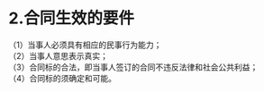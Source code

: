 # 2.合同生效的要件

（1）当事人必须具有相应的民事行为能力；<br />
      （2）当事人意思表示真实；<br />
      （3）合同标的合法，即当事人签订的合同不违反法律和社会公共利益；<br />
      （4）合同标的须确定和可能。
